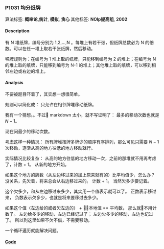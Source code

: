 ### P1031 均分纸牌

算法标签: **概率论,统计**, **模拟**, **贪心**
其他标签: **NOIp提高组**, **2002**


#### Description

有 N 堆纸牌，编号分别为 1,2,...,N 。每堆上有若干张，但纸牌总数必为 N 的倍数。可以在任一堆上取若干张纸牌，然后移动。

移牌规则为：在编号为 1 堆上取的纸牌，只能移到编号为 2 的堆上；在编号为 N 的堆上取的纸牌，只能移到编号为 N-1 的堆上；其他堆上取的纸牌，可以移到相邻左边或右边的堆上。

#### Analysis

不要被题目吓着了，其实想一想很简单。

规则可以简化成： 只允许在相邻牌堆移动纸牌。

我有一个猜想。。不过 markdown 太小，就不写证明了： 最多的移动次数也就是 $N- 1$。

现在问最少的移动次数。

考虑这样一种情况： 所有牌堆按牌多牌少的顺序有序排列，那么可见只需要 $N-1$ 次移动，逐渐从高的地方往低的地方移动就行。

实际情况比较复杂： 从高的地方往低的地方移动一次，之前的那堆就不用再考虑了，计数 + 1。 从新的地方开始。

如果这个地方的牌数（从左边移过来的加上原来就有的）比平均值少，怎么办？ 没关系，先欠着，将来总会从右边移过来的。 计数 + 1。 当然欠多少要记着。

这个欠多少，和从左边移过来多少，其实用一个值表示就可以了。 正数表示移过来， 负数表示欠多少，也就是将来要移过去多少。

如果这个值（左边给的或者欠左边的） + 本地值 == 平均数， 那么就不用计数了。 左边给多少的移动，左边已经记过了； 左边欠多少的移动，左边也记过了。 所以到这里如果不欠不借，不需要移动。


一个循环遍历就能解决问题。

#### [Code](../cpp/p1031.cpp)
